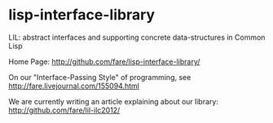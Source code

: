 lisp-interface-library
======================

LIL: abstract interfaces and supporting concrete data-structures in Common Lisp

Home Page: http://github.com/fare/lisp-interface-library/

On our "Interface-Passing Style" of programming, see
	http://fare.livejournal.com/155094.html

We are currently writing an article explaining about our library:
	http://github.com/fare/lil-ilc2012/
